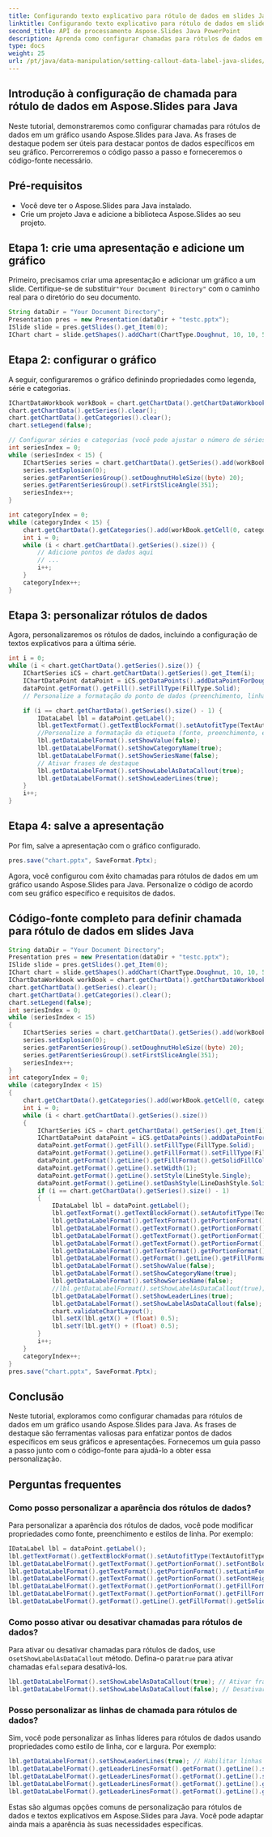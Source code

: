 ```yaml
---
title: Configurando texto explicativo para rótulo de dados em slides Java
linktitle: Configurando texto explicativo para rótulo de dados em slides Java
second_title: API de processamento Aspose.Slides Java PowerPoint
description: Aprenda como configurar chamadas para rótulos de dados em Aspose.Slides para Java. Guia passo a passo com código-fonte.
type: docs
weight: 25
url: /pt/java/data-manipulation/setting-callout-data-label-java-slides/
---
```


## Introdução à configuração de chamada para rótulo de dados em Aspose.Slides para Java

Neste tutorial, demonstraremos como configurar chamadas para rótulos de dados em um gráfico usando Aspose.Slides para Java. As frases de destaque podem ser úteis para destacar pontos de dados específicos em seu gráfico. Percorreremos o código passo a passo e forneceremos o código-fonte necessário.

## Pré-requisitos

- Você deve ter o Aspose.Slides para Java instalado.
- Crie um projeto Java e adicione a biblioteca Aspose.Slides ao seu projeto.

## Etapa 1: crie uma apresentação e adicione um gráfico

 Primeiro, precisamos criar uma apresentação e adicionar um gráfico a um slide. Certifique-se de substituir`"Your Document Directory"` com o caminho real para o diretório do seu documento.

```java
String dataDir = "Your Document Directory";
Presentation pres = new Presentation(dataDir + "testc.pptx");
ISlide slide = pres.getSlides().get_Item(0);
IChart chart = slide.getShapes().addChart(ChartType.Doughnut, 10, 10, 500, 500, false);
```

## Etapa 2: configurar o gráfico

A seguir, configuraremos o gráfico definindo propriedades como legenda, série e categorias.

```java
IChartDataWorkbook workBook = chart.getChartData().getChartDataWorkbook();
chart.getChartData().getSeries().clear();
chart.getChartData().getCategories().clear();
chart.setLegend(false);

// Configurar séries e categorias (você pode ajustar o número de séries e categorias)
int seriesIndex = 0;
while (seriesIndex < 15) {
    IChartSeries series = chart.getChartData().getSeries().add(workBook.getCell(0, 0, seriesIndex + 1, "SERIES " + seriesIndex), chart.getType());
    series.setExplosion(0);
    series.getParentSeriesGroup().setDoughnutHoleSize((byte) 20);
    series.getParentSeriesGroup().setFirstSliceAngle(351);
    seriesIndex++;
}

int categoryIndex = 0;
while (categoryIndex < 15) {
    chart.getChartData().getCategories().add(workBook.getCell(0, categoryIndex + 1, 0, "CATEGORY " + categoryIndex));
    int i = 0;
    while (i < chart.getChartData().getSeries().size()) {
        // Adicione pontos de dados aqui
        // ...
        i++;
    }
    categoryIndex++;
}
```

## Etapa 3: personalizar rótulos de dados

Agora, personalizaremos os rótulos de dados, incluindo a configuração de textos explicativos para a última série.

```java
int i = 0;
while (i < chart.getChartData().getSeries().size()) {
    IChartSeries iCS = chart.getChartData().getSeries().get_Item(i);
    IChartDataPoint dataPoint = iCS.getDataPoints().addDataPointForDoughnutSeries(workBook.getCell(0, categoryIndex + 1, i + 1, 1));
    dataPoint.getFormat().getFill().setFillType(FillType.Solid);
    // Personalize a formatação do ponto de dados (preenchimento, linha, etc.)

    if (i == chart.getChartData().getSeries().size() - 1) {
        IDataLabel lbl = dataPoint.getLabel();
        lbl.getTextFormat().getTextBlockFormat().setAutofitType(TextAutofitType.Shape);
        //Personalize a formatação da etiqueta (fonte, preenchimento, etc.)
        lbl.getDataLabelFormat().setShowValue(false);
        lbl.getDataLabelFormat().setShowCategoryName(true);
        lbl.getDataLabelFormat().setShowSeriesName(false);
        // Ativar frases de destaque
        lbl.getDataLabelFormat().setShowLabelAsDataCallout(true);
        lbl.getDataLabelFormat().setShowLeaderLines(true);
    }
    i++;
}
```

## Etapa 4: salve a apresentação

Por fim, salve a apresentação com o gráfico configurado.

```java
pres.save("chart.pptx", SaveFormat.Pptx);
```

Agora, você configurou com êxito chamadas para rótulos de dados em um gráfico usando Aspose.Slides para Java. Personalize o código de acordo com seu gráfico específico e requisitos de dados.

## Código-fonte completo para definir chamada para rótulo de dados em slides Java

```java
String dataDir = "Your Document Directory";
Presentation pres = new Presentation(dataDir + "testc.pptx");
ISlide slide = pres.getSlides().get_Item(0);
IChart chart = slide.getShapes().addChart(ChartType.Doughnut, 10, 10, 500, 500, false);
IChartDataWorkbook workBook = chart.getChartData().getChartDataWorkbook();
chart.getChartData().getSeries().clear();
chart.getChartData().getCategories().clear();
chart.setLegend(false);
int seriesIndex = 0;
while (seriesIndex < 15)
{
	IChartSeries series = chart.getChartData().getSeries().add(workBook.getCell(0, 0, seriesIndex + 1, "SERIES " + seriesIndex), chart.getType());
	series.setExplosion(0);
	series.getParentSeriesGroup().setDoughnutHoleSize((byte) 20);
	series.getParentSeriesGroup().setFirstSliceAngle(351);
	seriesIndex++;
}
int categoryIndex = 0;
while (categoryIndex < 15)
{
	chart.getChartData().getCategories().add(workBook.getCell(0, categoryIndex + 1, 0, "CATEGORY " + categoryIndex));
	int i = 0;
	while (i < chart.getChartData().getSeries().size())
	{
		IChartSeries iCS = chart.getChartData().getSeries().get_Item(i);
		IChartDataPoint dataPoint = iCS.getDataPoints().addDataPointForDoughnutSeries(workBook.getCell(0, categoryIndex + 1, i + 1, 1));
		dataPoint.getFormat().getFill().setFillType(FillType.Solid);
		dataPoint.getFormat().getLine().getFillFormat().setFillType(FillType.Solid);
		dataPoint.getFormat().getLine().getFillFormat().getSolidFillColor().setColor(Color.WHITE);
		dataPoint.getFormat().getLine().setWidth(1);
		dataPoint.getFormat().getLine().setStyle(LineStyle.Single);
		dataPoint.getFormat().getLine().setDashStyle(LineDashStyle.Solid);
		if (i == chart.getChartData().getSeries().size() - 1)
		{
			IDataLabel lbl = dataPoint.getLabel();
			lbl.getTextFormat().getTextBlockFormat().setAutofitType(TextAutofitType.Shape);
			lbl.getDataLabelFormat().getTextFormat().getPortionFormat().setFontBold(NullableBool.True);
			lbl.getDataLabelFormat().getTextFormat().getPortionFormat().setLatinFont(new FontData("DINPro-Bold"));
			lbl.getDataLabelFormat().getTextFormat().getPortionFormat().setFontHeight(12);
			lbl.getDataLabelFormat().getTextFormat().getPortionFormat().getFillFormat().setFillType(FillType.Solid);
			lbl.getDataLabelFormat().getTextFormat().getPortionFormat().getFillFormat().getSolidFillColor().setColor(Color.LIGHT_GRAY);
			lbl.getDataLabelFormat().getFormat().getLine().getFillFormat().getSolidFillColor().setColor(Color.WHITE);
			lbl.getDataLabelFormat().setShowValue(false);
			lbl.getDataLabelFormat().setShowCategoryName(true);
			lbl.getDataLabelFormat().setShowSeriesName(false);
			//lbl.getDataLabelFormat().setShowLabelAsDataCallout(true);
			lbl.getDataLabelFormat().setShowLeaderLines(true);
			lbl.getDataLabelFormat().setShowLabelAsDataCallout(false);
			chart.validateChartLayout();
			lbl.setX(lbl.getX() + (float) 0.5);
			lbl.setY(lbl.getY() + (float) 0.5);
		}
		i++;
	}
	categoryIndex++;
}
pres.save("chart.pptx", SaveFormat.Pptx);
```

## Conclusão

Neste tutorial, exploramos como configurar chamadas para rótulos de dados em um gráfico usando Aspose.Slides para Java. As frases de destaque são ferramentas valiosas para enfatizar pontos de dados específicos em seus gráficos e apresentações. Fornecemos um guia passo a passo junto com o código-fonte para ajudá-lo a obter essa personalização.

## Perguntas frequentes

### Como posso personalizar a aparência dos rótulos de dados?

Para personalizar a aparência dos rótulos de dados, você pode modificar propriedades como fonte, preenchimento e estilos de linha. Por exemplo:

```java
IDataLabel lbl = dataPoint.getLabel();
lbl.getTextFormat().getTextBlockFormat().setAutofitType(TextAutofitType.Shape);
lbl.getDataLabelFormat().getTextFormat().getPortionFormat().setFontBold(NullableBool.True);
lbl.getDataLabelFormat().getTextFormat().getPortionFormat().setLatinFont(new FontData("DINPro-Bold"));
lbl.getDataLabelFormat().getTextFormat().getPortionFormat().setFontHeight(12);
lbl.getDataLabelFormat().getTextFormat().getPortionFormat().getFillFormat().setFillType(FillType.Solid);
lbl.getDataLabelFormat().getTextFormat().getPortionFormat().getFillFormat().getSolidFillColor().setColor(Color.LIGHT_GRAY);
lbl.getDataLabelFormat().getFormat().getLine().getFillFormat().getSolidFillColor().setColor(Color.WHITE);
```

### Como posso ativar ou desativar chamadas para rótulos de dados?

 Para ativar ou desativar chamadas para rótulos de dados, use o`setShowLabelAsDataCallout` método. Defina-o para`true` para ativar chamadas e`false`para desativá-los.

```java
lbl.getDataLabelFormat().setShowLabelAsDataCallout(true); // Ativar frases de destaque
lbl.getDataLabelFormat().setShowLabelAsDataCallout(false); // Desativar frases de destaque
```

### Posso personalizar as linhas de chamada para rótulos de dados?

Sim, você pode personalizar as linhas líderes para rótulos de dados usando propriedades como estilo de linha, cor e largura. Por exemplo:

```java
lbl.getDataLabelFormat().setShowLeaderLines(true); // Habilitar linhas líderes
lbl.getDataLabelFormat().getLeaderLinesFormat().getFormat().getLine().setStyle(LineStyle.Single);
lbl.getDataLabelFormat().getLeaderLinesFormat().getFormat().getLine().setWidth(1);
lbl.getDataLabelFormat().getLeaderLinesFormat().getFormat().getLine().getFillFormat().setFillType(FillType.Solid);
lbl.getDataLabelFormat().getLeaderLinesFormat().getFormat().getLine().getFillFormat().getSolidFillColor().setColor(Color.BLACK);
```

Estas são algumas opções comuns de personalização para rótulos de dados e textos explicativos em Aspose.Slides para Java. Você pode adaptar ainda mais a aparência às suas necessidades específicas.